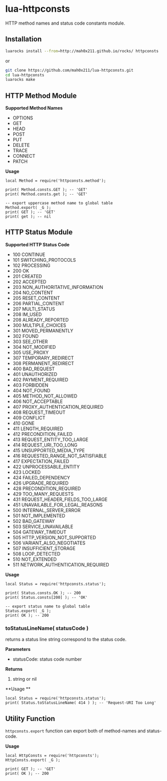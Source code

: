# lua-httpconsts

HTTP method names and status code constants module.

## Installation

```sh
luarocks install --from=http://mah0x211.github.io/rocks/ httpconsts
```

or 

```sh
git clone https://github.com/mah0x211/lua-httpconsts.git
cd lua-httpconsts
luarocks make
```

## HTTP Method Module

**Supported Method Names**

- OPTIONS
- GET
- HEAD
- POST
- PUT
- DELETE
- TRACE
- CONNECT
- PATCH

**Usage**
```
local Method = require('httpconsts.method');

print( Method.consts.GET ); -- 'GET'
print( Method.consts.get ); -- 'GET'

-- export uppercase method name to global table
Method.export( _G );
print( GET ); -- 'GET'
print( get ); -- nil
```

## HTTP Status Module

**Supported HTTP Status Code**

- 100 CONTINUE
- 101 SWITCHING_PROTOCOLS
- 102 PROCESSING
- 200 OK
- 201 CREATED
- 202 ACCEPTED
- 203 NON_AUTHORITATIVE_INFORMATION
- 204 NO_CONTENT
- 205 RESET_CONTENT
- 206 PARTIAL_CONTENT
- 207 MULTI_STATUS
- 208 IM_USED
- 208 ALREADY_REPORTED
- 300 MULTIPLE_CHOICES
- 301 MOVED_PERMANENTLY
- 302 FOUND
- 303 SEE_OTHER
- 304 NOT_MODIFIED
- 305 USE_PROXY
- 307 TEMPORARY_REDIRECT
- 308 PERMANENT_REDIRECT
- 400 BAD_REQUEST
- 401 UNAUTHORIZED
- 402 PAYMENT_REQUIRED
- 403 FORBIDDEN
- 404 NOT_FOUND
- 405 METHOD_NOT_ALLOWED
- 406 NOT_ACCEPTABLE
- 407 PROXY_AUTHENTICATION_REQUIRED
- 408 REQUEST_TIMEOUT
- 409 CONFLICT
- 410 GONE
- 411 LENGTH_REQUIRED
- 412 PRECONDITION_FAILED
- 413 REQUEST_ENTITY_TOO_LARGE
- 414 REQUEST_URI_TOO_LONG
- 415 UNSUPPORTED_MEDIA_TYPE
- 416 REQUESTED_RANGE_NOT_SATISFIABLE
- 417 EXPECTATION_FAILED
- 422 UNPROCESSABLE_ENTITY
- 423 LOCKED
- 424 FAILED_DEPENDENCY
- 426 UPGRADE_REQUIRED
- 428 PRECONDITION_REQUIRED
- 429 TOO_MANY_REQUESTS
- 431 REQUEST_HEADER_FIELDS_TOO_LARGE
- 451 UNAVAILABLE_FOR_LEGAL_REASONS
- 500 INTERNAL_SERVER_ERROR
- 501 NOT_IMPLEMENTED
- 502 BAD_GATEWAY
- 503 SERVICE_UNAVAILABLE
- 504 GATEWAY_TIMEOUT
- 505 HTTP_VERSION_NOT_SUPPORTED
- 506 VARIANT_ALSO_NEGOTIATES
- 507 INSUFFICIENT_STORAGE
- 508 LOOP_DETECTED
- 510 NOT_EXTENDED
- 511 NETWORK_AUTHENTICATION_REQUIRED

**Usage**

```
local Status = require('httpconsts.status');

print( Status.consts.OK ); -- 200
print( Status.consts[200] ); -- 'OK'

-- export status name to global table
Status.export( _G );
print( OK ); -- 200
```

### toStatusLineName( statusCode )

returns a status line string correspond to the status code.

**Parameters**
- statusCode: status code number

**Returns**
1. string or nil

**Usage **
```
local Status = require('httpconsts.status');
print( Status.toStatusLineName( 414 ) ); -- 'Request-URI Too Long'
```

## Utility Function

`httpconsts.export` function can export both of method-names and status-code.

**Usage**
```
local HttpConsts = require('httpconsts');
HttpConsts.export( _G );

print( GET ); -- 'GET'
print( OK ); -- 200
```

